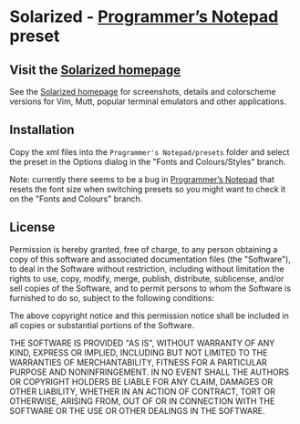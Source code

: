 ﻿Solarized - [Programmer’s Notepad] preset
=========================================

Visit the [Solarized homepage]
------------------------------

See the [Solarized homepage] for screenshots, details and colorscheme versions
for Vim, Mutt, popular terminal emulators and other applications.


Installation
------------

Copy the xml files into the `Programmer's Notepad/presets` folder and select the
preset in the Options dialog in the "Fonts and Colours/Styles" branch.

Note: currently there seems to be a bug in [Programmer’s Notepad] that resets the
font size when switching presets so you might want to check it on the
"Fonts and Colours" branch.


License
-------

Permission is hereby granted, free of charge, to any person obtaining a copy
of this software and associated documentation files (the "Software"), to deal
in the Software without restriction, including without limitation the rights
to use, copy, modify, merge, publish, distribute, sublicense, and/or sell
copies of the Software, and to permit persons to whom the Software is
furnished to do so, subject to the following conditions:

The above copyright notice and this permission notice shall be included in
all copies or substantial portions of the Software.

THE SOFTWARE IS PROVIDED "AS IS", WITHOUT WARRANTY OF ANY KIND, EXPRESS OR
IMPLIED, INCLUDING BUT NOT LIMITED TO THE WARRANTIES OF MERCHANTABILITY,
FITNESS FOR A PARTICULAR PURPOSE AND NONINFRINGEMENT. IN NO EVENT SHALL THE
AUTHORS OR COPYRIGHT HOLDERS BE LIABLE FOR ANY CLAIM, DAMAGES OR OTHER
LIABILITY, WHETHER IN AN ACTION OF CONTRACT, TORT OR OTHERWISE, ARISING FROM,
OUT OF OR IN CONNECTION WITH THE SOFTWARE OR THE USE OR OTHER DEALINGS IN
THE SOFTWARE.

[Programmer’s Notepad]: http://www.pnotepad.org/
[Solarized homepage]:   http://ethanschoonover.com/solarized
